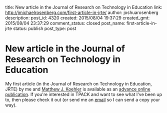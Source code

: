 title: New article in the Journal of Research on Technology in Education
link: http://jmichaelrosenberg.com/first-article-in-jrte/
author: joshuarosenberg
description: 
post_id: 4320
created: 2015/08/04 19:37:29
created_gmt: 2015/08/04 23:37:29
comment_status: closed
post_name: first-article-in-jrte
status: publish
post_type: post

# New article in the Journal of Research on Technology in Education

My first article (in the Journal of Research on Technology in Education, JRTE) by me and [Matthew J. Koehler](http://www.matt-koehler.com/) is available as an [advance online publication](http://www.tandfonline.com/action/showAxaArticles?journalCode=ujrt20#.VcFMk5NViko). If you're interested in TPACK and want to see what I've been up to, then please check it out (or send me an [email](http://joshuamrosenberg.com/contact/) so I can send a copy your way).